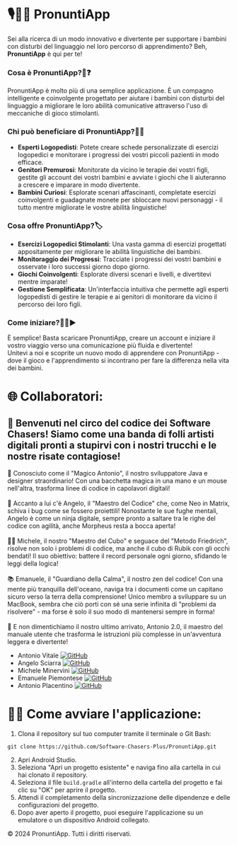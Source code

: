 
<body>
    <h1>🎙️👦🏻 PronuntiApp</h1>
    <p>Sei alla ricerca di un modo innovativo e divertente per supportare i bambini con disturbi del linguaggio nel loro percorso di apprendimento? Beh, <strong>PronuntiApp</strong> è qui per te!</p>
    <h3>Cosa è PronuntiApp?🤔❓</h3>
    <p>PronuntiApp è molto più di una semplice applicazione. È un compagno intelligente e coinvolgente progettato per aiutare i bambini con disturbi del linguaggio a migliorare le loro abilità comunicative attraverso l'uso di meccaniche di gioco stimolanti.</p>
    <h3>Chi può beneficiare di PronuntiApp?👍🏻</h3>
    <p>
        <ul>
            <li><strong>Esperti Logopedisti</strong>: Potete creare schede personalizzate di esercizi logopedici e monitorare i progressi dei vostri piccoli pazienti in modo efficace.</li>
            <li><strong>Genitori Premurosi</strong>: Monitorate da vicino le terapie dei vostri figli, gestite gli account dei vostri bambini e avviate i giochi che li aiuteranno a crescere e imparare in modo divertente.</li>
            <li><strong>Bambini Curiosi</strong>: Esplorate scenari affascinanti, completate esercizi coinvolgenti e guadagnate monete per sbloccare nuovi personaggi - il tutto mentre migliorate le vostre abilità linguistiche!</li>
        </ul>
    </p>
    <h3>Cosa offre PronuntiApp?🏷️</h3>
    <p>
        <ul>
            <li><strong>Esercizi Logopedici Stimolanti</strong>: Una vasta gamma di esercizi progettati appositamente per migliorare le abilità linguistiche dei bambini.</li>
            <li><strong>Monitoraggio dei Progressi</strong>: Tracciate i progressi dei vostri bambini e osservate i loro successi giorno dopo giorno.</li>
            <li><strong>Giochi Coinvolgenti</strong>: Esplorate diversi scenari e livelli, e divertitevi mentre imparate!</li>
            <li><strong>Gestione Semplificata</strong>: Un'interfaccia intuitiva che permette agli esperti logopedisti di gestire le terapie e ai genitori di monitorare da vicino il percorso dei loro figli.</li>
        </ul>
    </p>
    <h3>Come iniziare?🙌🏻▶</h3>
    <p>È semplice! Basta scaricare PronuntiApp, creare un account e iniziare il vostro viaggio verso una comunicazione più fluida e divertente!<br>
        Unitevi a noi e scoprite un nuovo modo di apprendere con PronuntiApp - dove il gioco e l'apprendimento si incontrano per fare la differenza nella vita dei bambini.</p>
    
<h1>🌐 Collaboratori:</h1>
<h2>🎉 Benvenuti nel circo del codice dei Software Chasers! Siamo come una banda di folli artisti digitali pronti a stupirvi con i nostri trucchi e le nostre risate contagiose!</h2>
<p></p> 🚀 Conosciuto come il "Magico Antonio", il nostro sviluppatore Java e designer straordinario! Con una bacchetta magica in una mano e un mouse nell'altra, trasforma linee di codice in capolavori digitali!<br><br>
🎩 Accanto a lui c'è Angelo, il "Maestro del Codice" che, come Neo in Matrix, schiva i bug come se fossero proiettili! Nonostante le sue fughe mentali, Angelo è come un ninja digitale, sempre pronto a saltare tra le righe del codice con agilità, anche Morpheus resta a bocca aperta!<br><br>
🧙‍♂️ Michele, il nostro "Maestro del Cubo" e seguace del "Metodo Friedrich", risolve non solo i problemi di codice, ma anche il cubo di Rubik con gli occhi bendati! Il suo obiettivo: battere il record personale ogni giorno, sfidando le leggi della logica!<br><br>
📚 Emanuele, il "Guardiano della Calma", il nostro zen del codice! Con una mente più tranquilla dell'oceano, naviga tra i documenti come un capitano sicuro verso la terra della comprensione! Unico membro a sviluppare su un MacBook, sembra che ciò porti con sé una serie infinita di "problemi da risolvere" - ma forse è solo il suo modo di mantenersi sempre in forma! <br><br>
📖 E non dimentichiamo il nostro ultimo arrivato, Antonio 2.0, il maestro del manuale utente che trasforma le istruzioni più complesse in un'avventura leggera e divertente!</p>

<ul>
        <li>Antonio Vitale 
            <a href="https://github.com/vitalelele">
                <img src="https://img.shields.io/badge/GitHub-100000?logo=github&logoColor=white" alt="GitHub" style="max-width: 100%;">
            </a>
         </li>
        <li>Angelo Sciarra 
            <a href="https://github.com/Angelo-Sciarra">
                <img src="https://img.shields.io/badge/GitHub-100000?logo=github&logoColor=white" alt="GitHub" style="max-width: 100%;">
            </a>
        </li>
        <li>Michele Minervini
            <a href="https://github.com/MicheleMinervini06">
                <img src="https://img.shields.io/badge/GitHub-100000?logo=github&logoColor=white" alt="GitHub" style="max-width: 100%;">        
            </a>
        </li>
        <li>Emanuele Piemontese
             <a href="https://github.com/EmanuelePiemontese">
                <img src="https://img.shields.io/badge/GitHub-100000?logo=github&logoColor=white" alt="GitHub" style="max-width: 100%;">
            </a>
        </li>
        <li>Antonio Placentino
                <a href="https://github.com/AntonioPlacentino02">
                    <img src="https://img.shields.io/badge/GitHub-100000?logo=github&logoColor=white" alt="GitHub" style="max-width: 100%;">
                </a>
            </li>
    </ul>

 <h1>👨‍💻 Come avviare l'applicazione:</h1>
    <ol>
        <li>Clona il repository sul tuo computer tramite il terminale o Git Bash:</li>
    </ol>
    <pre><code>git clone https://github.com/Software-Chasers-Plus/PronuntiApp.git</code></pre>
    <ol start="2">
        <li>Apri Android Studio.</li>
        <li>Seleziona "Apri un progetto esistente" e naviga fino alla cartella in cui hai clonato il repository.</li>
        <li>Seleziona il file <code>build.gradle</code> all'interno della cartella del progetto e fai clic su "OK" per aprire il progetto.</li>
        <li>Attendi il completamento della sincronizzazione delle dipendenze e delle configurazioni del progetto.</li>
        <li>Dopo aver aperto il progetto, puoi eseguire l'applicazione su un emulatore o un dispositivo Android collegato.</li>
    </ol>

 <footer>
        <p>&copy; 2024 PronuntiApp. Tutti i diritti riservati.</p>
    </footer>

